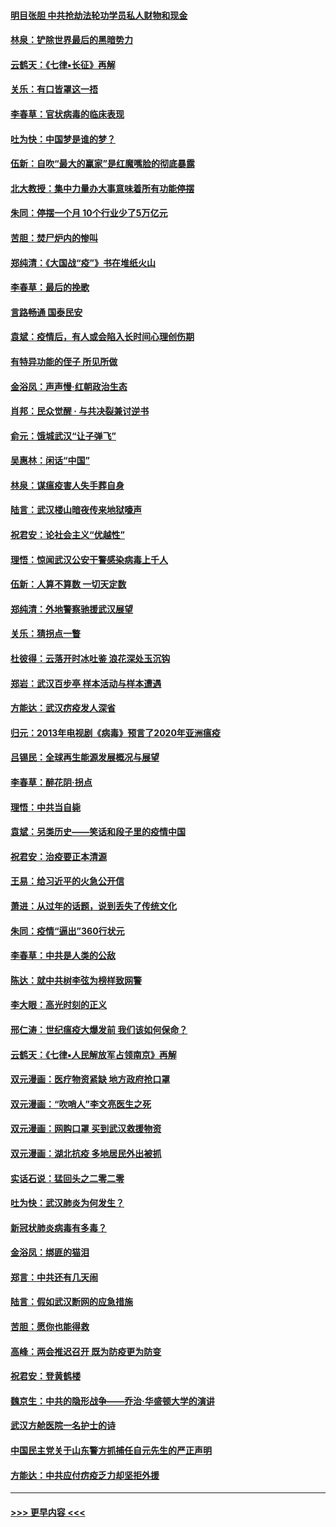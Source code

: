 #### [明目张胆 中共抢劫法轮功学员私人财物和现金](../pages/nsc993/n11910262.md?t=03030531) 
#### [林泉：铲除世界最后的黑暗势力](../pages/nsc993/n11909320.md?t=03030531) 
#### [云鹤天：《七律▪长征》再解](../pages/nsc993/n11909327.md?t=03030531) 
#### [关乐：有口皆罩这一捂](../pages/nsc993/n11908393.md?t=03030531) 
#### [李春草：官状病毒的临床表现](../pages/nsc993/n11908339.md?t=03030531) 
#### [吐为快：中国梦是谁的梦？](../pages/nsc993/n11906564.md?t=03030531) 
#### [伍新：自吹“最大的赢家”是红魔嘴脸的彻底暴露](../pages/nsc993/n11906407.md?t=03030531) 
#### [北大教授：集中力量办大事意味着所有功能停摆](../pages/nsc993/n11904800.md?t=03030531) 
#### [朱同：停摆一个月 10个行业少了5万亿元](../pages/nsc993/n11904498.md?t=03030531) 
#### [苦胆：焚尸炉内的惨叫](../pages/nsc993/n11904479.md?t=03030531) 
#### [郑纯清：《大国战“疫”》书在堆纸火山](../pages/nsc993/n11904450.md?t=03030531) 
#### [李春草：最后的挽歌](../pages/nsc993/n11904441.md?t=03030531) 
#### [言路畅通 国泰民安](../pages/nsc993/n11904222.md?t=03030531) 
#### [袁斌：疫情后，有人或会陷入长时间心理创伤期](../pages/nsc993/n11901514.md?t=03030531) 
#### [有特异功能的侄子 所见所做](../pages/nsc993/n11901154.md?t=03030531) 
#### [金浴凤：声声慢‧红朝政治生态](../pages/nsc993/n11899553.md?t=03030531) 
#### [肖邦：民众觉醒 · 与共决裂兼讨逆书](../pages/nsc993/n11898435.md?t=03030531) 
#### [俞元：饿城武汉“让子弹飞”](../pages/nsc993/n11898344.md?t=03030531) 
#### [吴惠林：闲话“中国”](../pages/nsc993/n11898182.md?t=03030531) 
#### [林泉：谋瘟疫害人失手葬自身](../pages/nsc993/n11897892.md?t=03030531) 
#### [陆言：武汉楼山暗夜传来地狱嚎声](../pages/nsc993/n11897033.md?t=03030531) 
#### [祝君安：论社会主义“优越性”](../pages/nsc993/n11897005.md?t=03030531) 
#### [理悟：惊闻武汉公安干警感染病毒上千人](../pages/nsc993/n11896947.md?t=03030531) 
#### [伍新：人算不算数 一切天定数](../pages/nsc993/n11893372.md?t=03030531) 
#### [郑纯清：外地警察驰援武汉展望](../pages/nsc993/n11893115.md?t=03030531) 
#### [关乐：猜拐点一瞥](../pages/nsc993/n11893020.md?t=03030531) 
#### [杜彼得：云落开时冰吐鉴 浪花深处玉沉钩](../pages/nsc993/n11892107.md?t=03030531) 
#### [郑岩：武汉百步亭 样本活动与样本遭遇](../pages/nsc993/n11892310.md?t=03030531) 
#### [方能达：武汉疠疫发人深省](../pages/nsc993/n11891376.md?t=03030531) 
#### [归元：2013年电视剧《病毒》预言了2020年亚洲瘟疫](../pages/nsc993/n11891126.md?t=03030531) 
#### [吕锡民：全球再生能源发展概况与展望](../pages/nsc993/n11890613.md?t=03030531) 
#### [李春草：醉花阴·拐点](../pages/nsc993/n11890567.md?t=03030531) 
#### [理悟：中共当自毙](../pages/nsc993/n11890559.md?t=03030531) 
#### [袁斌：另类历史——笑话和段子里的疫情中国](../pages/nsc993/n11889243.md?t=03030531) 
#### [祝君安：治疫要正本清源](../pages/nsc993/n11889085.md?t=03030531) 
#### [王易：给习近平的火急公开信](../pages/nsc993/n11888225.md?t=03030531) 
#### [萧进：从过年的话题，说到丢失了传统文化](../pages/nsc993/n11887732.md?t=03030531) 
#### [朱同：疫情“逼出”360行状元](../pages/nsc993/n11887678.md?t=03030531) 
#### [李春草：中共是人类的公敌](../pages/nsc993/n11887656.md?t=03030531) 
#### [陈达：就中共树李弦为榜样致网警](../pages/nsc993/n11887625.md?t=03030531) 
#### [李大眼：高光时刻的正义](../pages/nsc993/n11887585.md?t=03030531) 
#### [邢仁涛：世纪瘟疫大爆发前 我们该如何保命？](../pages/nsc993/n11887535.md?t=03030531) 
#### [云鹤天：《七律▪人民解放军占领南京》再解](../pages/nsc993/n11887524.md?t=03030531) 
#### [双元漫画：医疗物资紧缺 地方政府抢口罩](../pages/nsc993/n11884744.md?t=03030531) 
#### [双元漫画：“吹哨人”李文亮医生之死](../pages/nsc993/n11884705.md?t=03030531) 
#### [双元漫画：网购口罩 买到武汉救援物资](../pages/nsc993/n11884670.md?t=03030531) 
#### [双元漫画：湖北抗疫 多地居民外出被抓](../pages/nsc993/n11884643.md?t=03030531) 
#### [实话石说：猛回头之二零二零](../pages/nsc993/n11883968.md?t=03030531) 
#### [吐为快：武汉肺炎为何发生？](../pages/nsc993/n11882180.md?t=03030531) 
#### [新冠状肺炎病毒有多毒？](../pages/nsc993/n11881790.md?t=03030531) 
#### [金浴凤：绑匪的猫泪](../pages/nsc993/n11880664.md?t=03030531) 
#### [郑言：中共还有几天闹](../pages/nsc993/n11880645.md?t=03030531) 
#### [陆言：假如武汉断网的应急措施](../pages/nsc993/n11880619.md?t=03030531) 
#### [苦胆：愿你也能得救](../pages/nsc993/n11880601.md?t=03030531) 
#### [高峰：两会推迟召开  既为防疫更为防变](../pages/nsc993/n11879977.md?t=03030531) 
#### [祝君安：登黄鹤楼](../pages/nsc993/n11880583.md?t=03030531) 
#### [魏京生：中共的隐形战争——乔治‧华盛顿大学的演讲](../pages/nsc993/n11879765.md?t=03030531) 
#### [武汉方舱医院一名护士的诗](../pages/nsc993/n11878480.md?t=03030531) 
#### [中国民主党关于山东警方抓捕任自元先生的严正声明](../pages/nsc993/n11877506.md?t=03030531) 
#### [方能达：中共应付疠疫乏力却坚拒外援](../pages/nsc993/n11877497.md?t=03030531) 

----
#### [ >>> 更早内容 <<< ](../indexes/nsc993-earlier.md)
